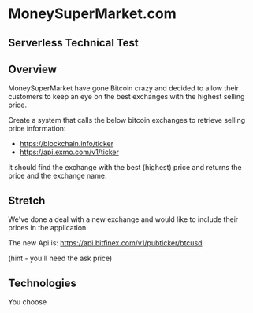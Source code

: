 # MoneySuperMarket.com 
## Serverless Technical Test

## Overview

MoneySuperMarket have gone Bitcoin crazy and decided to allow their customers to keep an 
eye on the best exchanges with the highest selling price.

Create a system that calls the below bitcoin exchanges to retrieve selling price information:

 * https://blockchain.info/ticker
 * https://api.exmo.com/v1/ticker

It should find the exchange with the best (highest) price and returns the price and the exchange name.


## Stretch

We've done a deal with a new exchange and would like to include their prices in the application.

The new Api is:
https://api.bitfinex.com/v1/pubticker/btcusd

(hint - you'll need the ask price)

## Technologies

You choose
